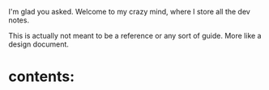 I'm glad you asked.
Welcome to my crazy mind, where I store all the dev notes.

This is actually not meant to be a reference or any sort of guide. More like a design document.

# contents:

